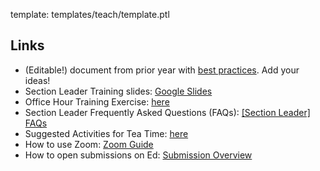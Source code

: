 template: templates/teach/template.ptl

## Links

* (Editable!) document from prior year with [best practices](https://docs.google.com/document/d/1L4cZhvFkKIgsjtRundc5Ad7JntTiAR94vTiyEDPL15c/edit?usp=sharing).  Add your ideas!
* Section Leader Training slides: [Google Slides](https://docs.google.com/presentation/d/1FygP9JgeKxeli6_WmWwQ9BsFgGVTmHAbchjmnU9qhDU/edit?usp=sharing)
* Office Hour Training Exercise: [here]({{pathToRoot}}teach/notes/exercise.html)
* Section Leader Frequently Asked Questions (FAQs): [\[Section Leader\] FAQs]({{pathToRoot}}en/resources/sectionleader-faq.html)
* Suggested Activities for Tea Time: [here](https://docs.google.com/document/d/16gd4JdP26BY0zXcAIbH1QaON6PcPXEzcMWmMKpAgbwc/edit?usp=sharing) 
* How to use Zoom: [Zoom Guide](https://docs.google.com/document/d/1HxcSiTCcBfV1iPx7dTMYASN0Ba6QpjCpp3TPKr2dDys/edit?usp=sharing)
* How to open submissions on Ed: [Submission Overview]({{pathToRoot}}en/resources/submission-sl.html)
